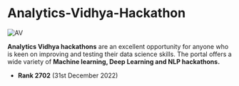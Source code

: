 # Analytics-Vidhya-Hackathon
![AV](https://user-images.githubusercontent.com/58483036/101338091-83ade080-38a2-11eb-9547-b0a7f5503ff9.png)

**Analytics Vidhya hackathons** are an excellent opportunity for anyone who is keen on improving and testing their data science skills. The portal offers a wide variety of **Machine learning, Deep Learning **and** NLP hackathons.**

- **Rank 2702** (31st December 2022)
